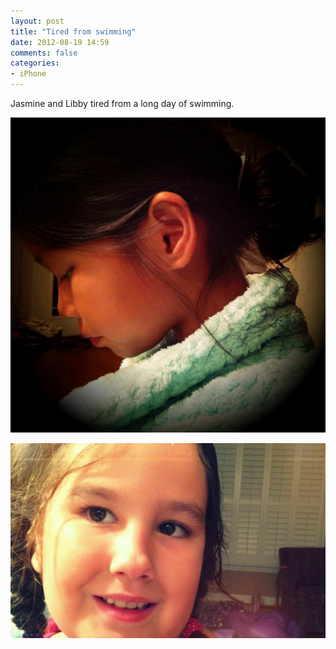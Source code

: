 ```yaml
---
layout: post
title: "Tired from swimming"
date: 2012-08-19 14:59
comments: false
categories: 
- iPhone
---
```

Jasmine and Libby tired from a long day of swimming.

![Jasmine](/assets/images/2012/2012-08-19/2012-08-18at20.24.46.jpg)


![Libby](/assets/images/2012/2012-08-19/2012-08-18at20.25.01.jpg)

